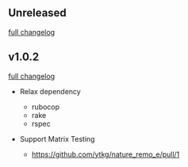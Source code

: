 ## Unreleased
[full changelog](https://github.com/ytkg/nature_remo_e/compare/v1.0.2...main)

## v1.0.2
[full changelog](https://github.com/ytkg/nature_remo_e/compare/v1.0.1...v1.0.2)

* Relax dependency
  * rubocop
  * rake
  * rspec

* Support Matrix Testing
  * https://github.com/ytkg/nature_remo_e/pull/1

